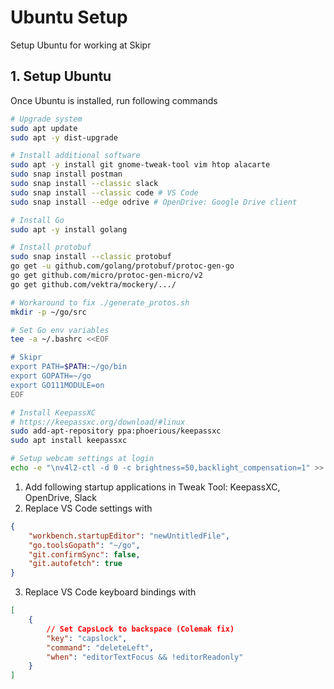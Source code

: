 # Ubuntu Setup
Setup Ubuntu for working at Skipr

## 1. Setup Ubuntu
Once Ubuntu is installed, run following commands
```bash
# Upgrade system
sudo apt update
sudo apt -y dist-upgrade

# Install additional software
sudo apt -y install git gnome-tweak-tool vim htop alacarte
sudo snap install postman
sudo snap install --classic slack
sudo snap install --classic code # VS Code
sudo snap install --edge odrive # OpenDrive: Google Drive client

# Install Go
sudo apt -y install golang

# Install protobuf
sudo snap install --classic protobuf
go get -u github.com/golang/protobuf/protoc-gen-go
go get github.com/micro/protoc-gen-micro/v2
go get github.com/vektra/mockery/.../

# Workaround to fix ./generate_protos.sh
mkdir -p ~/go/src

# Set Go env variables
tee -a ~/.bashrc <<EOF

# Skipr
export PATH=$PATH:~/go/bin
export GOPATH=~/go
export GO111MODULE=on
EOF

# Install KeepassXC
# https://keepassxc.org/download/#linux
sudo add-apt-repository ppa:phoerious/keepassxc
sudo apt install keepassxc

# Setup webcam settings at login
echo -e "\nv4l2-ctl -d 0 -c brightness=50,backlight_compensation=1" >> ~/.profile
```

1. Add following startup applications in Tweak Tool: KeepassXC, OpenDrive, Slack
2. Replace VS Code settings with
```json
{
    "workbench.startupEditor": "newUntitledFile",
    "go.toolsGopath": "~/go",
    "git.confirmSync": false,
    "git.autofetch": true
}
```

3. Replace VS Code keyboard bindings with
```json
[
    {
        // Set CapsLock to backspace (Colemak fix)
        "key": "capslock",
        "command": "deleteLeft",
        "when": "editorTextFocus && !editorReadonly"
    }
]
```
